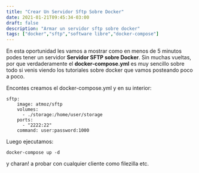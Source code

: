 ```yaml
---
title: "Crear Un Servidor Sftp Sobre Docker"
date: 2021-01-21T09:45:34-03:00
draft: false
description: "Armar un servidor sftp sobre docker"
tags: ["docker","sftp","software libre","docker-compose"]
---
```


En esta oportunidad les vamos a mostrar como en menos de 5 minutos podes tener un servidor **Servidor SFTP sobre Docker**. Sin muchas vueltas, por que verdaderamente el **docker-compose.yml** es muy sencillo sobre todo si venis viendo los tutoriales sobre docker que vamos posteando poco a poco.

Encontes creamos el docker-compose.yml y en su interior:

```
sftp:
    image: atmoz/sftp
    volumes:
      - ./storage:/home/user/storage
    ports:
      - "2222:22"
    command: user:password:1000

```
Luego ejecutamos:


```
docker-compose up -d

```

y charan! a probar con cualquier cliente como filezilla etc.